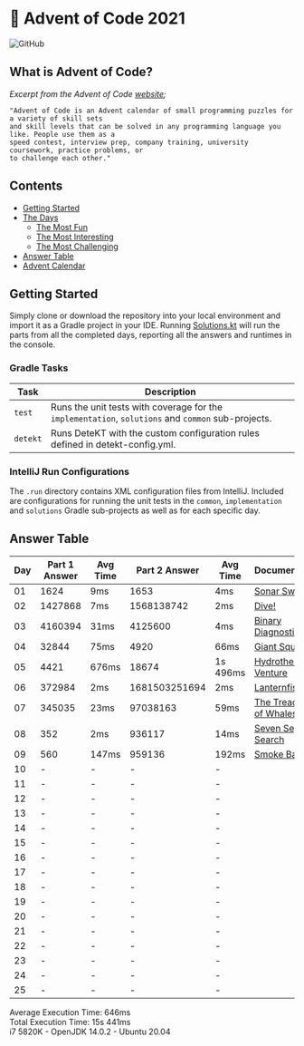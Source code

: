 # :christmas_tree: Advent of Code 2021

![GitHub](https://img.shields.io/badge/stars-02%2F50-yellow)

## What is Advent of Code?

_Excerpt from the Advent of Code [website](https://adventofcode.com/2020/about);_

    "Advent of Code is an Advent calendar of small programming puzzles for a variety of skill sets
    and skill levels that can be solved in any programming language you like. People use them as a
    speed contest, interview prep, company training, university coursework, practice problems, or
    to challenge each other."

## Contents
* [Getting Started](#getting-started)
* [The Days](#the-days)
    * [The Most Fun](#the-most-fun)
    * [The Most Interesting](#the-most-interesting)
    * [The Most Challenging](#the-most-challenging)
* [Answer Table](#answer-table)
* [Advent Calendar](#advent-calendar)

## Getting Started
Simply clone or download the repository into your local environment and import it as a Gradle project in your IDE.
Running [Solutions.kt](https://git.io/JII6v) will run the parts from all the completed days, reporting all the
answers and runtimes in the console.

### Gradle Tasks
| Task      | Description                                                                                        |
|-----------|----------------------------------------------------------------------------------------------------|
| `test`    | Runs the unit tests with coverage for the `implementation`, `solutions` and `common` sub-projects. |
| `detekt`  | Runs DeteKT with the custom configuration rules defined in detekt-config.yml.                      |

### IntelliJ Run Configurations
The `.run` directory contains XML configuration files from IntelliJ. Included are configurations for running the unit
tests in the `common`, `implementation` and `solutions` Gradle sub-projects as well as for each specific day.

## Answer Table

| Day | Part 1 Answer | Avg Time | Part 2 Answer | Avg Time | Documentation                           |
|-----|---------------|----------|---------------|----------|-----------------------------------------|
| 01  | 1624          | 9ms      | 1653          | 4ms      | [Sonar Sweep](docs/DAY1.MD)             |
| 02  | 1427868       | 7ms      | 1568138742    | 2ms      | [Dive!](docs/DAY2.MD)                   |
| 03  | 4160394       | 31ms     | 4125600       | 4ms      | [Binary Diagnostic](docs/DAY3.MD)       |
| 04  | 32844         | 75ms     | 4920          | 66ms     | [Giant Squid](docs/DAY4.MD)             |
| 05  | 4421          | 676ms    | 18674         | 1s 496ms | [Hydrothermal Venture](docs/DAY5.MD)    |
| 06  | 372984        | 2ms      | 1681503251694 | 2ms      | [Lanternfish](docs/DAY6.MD)             |
| 07  | 345035        | 23ms     | 97038163      | 59ms     | [The Treachery of Whales](docs/DAY7.MD) |
| 08  | 352           | 2ms      | 936117        | 14ms     | [Seven Segment Search](docs/DAY8.MD)    |
| 09  | 560           | 147ms    | 959136        | 192ms    | [Smoke Basin](docs/DAY9.MD)             |
| 10  | -             | -        | -             | -        | [](docs/DAY10.MD)                       |
| 11  | -             | -        | -             | -        | [](docs/DAY11.MD)                       |
| 12  | -             | -        | -             | -        | [](docs/DAY12.MD)                       |
| 13  | -             | -        | -             | -        | [](docs/DAY13.MD)                       |
| 14  | -             | -        | -             | -        | [](docs/DAY14.MD)                       |
| 15  | -             | -        | -             | -        | [](docs/DAY15.MD)                       |
| 16  | -             | -        | -             | -        | [](docs/DAY16.MD)                       |
| 17  | -             | -        | -             | -        | [](docs/DAY17.MD)                       |
| 18  | -             | -        | -             | -        | [](docs/DAY18.MD)                       |
| 19  | -             | -        | -             | -        | [](docs/DAY19.MD)                       |
| 20  | -             | -        | -             | -        | [](docs/DAY20.MD)                       |
| 21  | -             | -        | -             | -        | [](docs/DAY21.MD)                       |
| 22  | -             | -        | -             | -        | [](docs/DAY22.MD)                       |
| 23  | -             | -        | -             | -        | [](docs/DAY23.MD)                       |
| 24  | -             | -        | -             | -        | [](docs/DAY24.MD)                       |
| 25  | -             | -        | -             | -        | [](docs/DAY25.MD)                       |

Average Execution Time: 646ms \
Total Execution Time: 15s 441ms \
i7 5820K - OpenJDK 14.0.2 - Ubuntu 20.04

